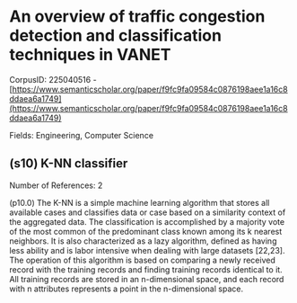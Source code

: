# An overview of traffic congestion detection and classification techniques in VANET

CorpusID: 225040516 - [https://www.semanticscholar.org/paper/f9fc9fa09584c0876198aee1a16c8ddaea6a1749](https://www.semanticscholar.org/paper/f9fc9fa09584c0876198aee1a16c8ddaea6a1749)

Fields: Engineering, Computer Science

## (s10) K-NN classifier
Number of References: 2

(p10.0) The K-NN is a simple machine learning algorithm that stores all available cases and classifies data or case based on a similarity context of the aggregated data. The classification is accomplished by a majority vote of the most common of the predominant class known among its k nearest neighbors. It is also characterized as a lazy algorithm, defined as having less ability and is labor intensive when dealing with large datasets [22,23]. The operation of this algorithm is based on comparing a newly received record with the training records and finding training records identical to it. All training records are stored in an n-dimensional space, and each record with n attributes represents a point in the n-dimensional space.
